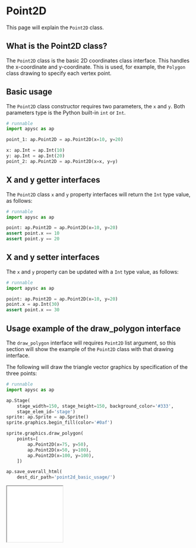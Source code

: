 # Point2D

This page will explain the `Point2D` class.

## What is the Point2D class?

The `Point2D` class is the basic 2D coordinates class interface. This handles the x-coordinate and y-coordinate. This is used, for example, the `Polygon` class drawing to specify each vertex point.

## Basic usage

The `Point2D` class constructor requires two parameters, the `x` and `y`. Both parameters type is the Python built-in `int` or `Int`.

```py
# runnable
import apysc as ap

point_1: ap.Point2D = ap.Point2D(x=10, y=20)

x: ap.Int = ap.Int(10)
y: ap.Int = ap.Int(20)
point_2: ap.Point2D = ap.Point2D(x=x, y=y)
```

## X and y getter interfaces

The `Point2D` class `x` and `y` property interfaces will return the `Int` type value, as follows:

```py
# runnable
import apysc as ap

point: ap.Point2D = ap.Point2D(x=10, y=20)
assert point.x == 10
assert point.y == 20
```

## X and y setter interfaces

The `x` and `y` property can be updated with a `Int` type value, as follows:

```py
# runnable
import apysc as ap

point: ap.Point2D = ap.Point2D(x=10, y=20)
point.x = ap.Int(30)
assert point.x == 30
```

## Usage example of the draw_polygon interface

The `draw_polygon` interface will requires `Point2D` list argument, so this section will show the example of the `Point2D` class with that drawing interface.

The following will draw the triangle vector graphics by specification of the three points:

```py
# runnable
import apysc as ap

ap.Stage(
    stage_width=150, stage_height=150, background_color='#333',
    stage_elem_id='stage')
sprite: ap.Sprite = ap.Sprite()
sprite.graphics.begin_fill(color='#0af')

sprite.graphics.draw_polygon(
    points=[
        ap.Point2D(x=75, y=50),
        ap.Point2D(x=50, y=100),
        ap.Point2D(x=100, y=100),
    ])

ap.save_overall_html(
    dest_dir_path='point2d_basic_usage/')
```

<iframe src="static/point2d_basic_usage/index.html" width="150" height="150"></iframe>
